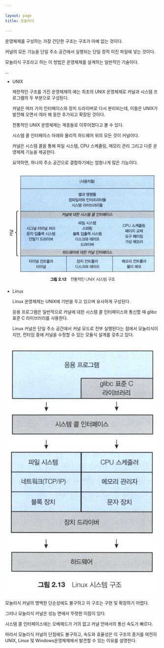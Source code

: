 ```yaml
---

layout: page
title: 모놀리식

---
```


운영체제를 구성하는 가장 간단한 구조는 구조가 아예 없는 것이다.

커널의 모든 기능을 단일 주소 공간에서 실행되는 단일 정적 이진 파일에 넣는 것이다.

모놀리식 구조라고 하는 이 방법은 운영체제를 설계하는 일반적인 기술이다.

...

- UNIX
    
    제한적인 구조를 가진 운영체제의 예는 최초의 UNIX 운영체제로 커널과 시스템 프로그램의 두 부분으로 구성된다.
    
    커널은 여러 가지 인터페이스와 장치 드라이버로 다시 분리되는데, 이들은 UNIX가 발전해 오면서 여러 해 동안 추가되고 확장된 것이다.
    
    전통적인 UNIX 운영체제는 계층들로 이루어졌다고 볼 수 있다.
    
    시스템 콜 인터페이스 아래와 물리적 하드웨어 위의 모든 것이 커널이다.
    
    커널은 시스템 콜을 통해 파일 시스템, CPU 스케쥴링, 메모리 관리 그리고 다른 운영체제 기능을 제공한다.
    
    요약하면, 하나의 주소 공간으로 결합하기에는 엄청나게 많은 기능이다.
	
![image](https://github.com/yokikim/osdinostudy_1/blob/main/os_pic/2.12.png?raw=true)
	
- Linux
    
    Linux 운영체제는 UNIX에 기반을 두고 있으며 유사하게 구성된다.
    
    응용 프로그램은 일반적으로 커널에 대한 시스템 콜 인터페이스와 통신할 때 glibc 표준 C 라이브러리를 사용한다.
    
    Linux 커널은 단일 주소 공간에서 커널 모드로 전부 실행된다는 점에서 모놀리식이지만, 런타임 중에 커널을 수정할 수 있는 모듈식 설계를 갖추고 있다.
	
![image](https://github.com/yokikim/osdinostudy_1/blob/main/os_pic/2.13.png?raw=true)
	
모놀리식 커널의 명백한 단순성에도 불구하고 이 구조는 구현 및 확장하기 어렵다.

그러나 모놀리식 커널은 성능 면에서 뚜렷한 이점이 있다.

시스템 콜 인터페이스에는 오베헤드가 거의 없고 커널 안에서의 통신 속도가 빠르다.

따라서 모놀리식 커널의 단점에도 불구하고, 속도와 효율성은 이 구조의 증거를 여전히 UNIX, Linux 및 Windows운영체제에서 발견할 수 있는 이유를 설명한다.
	

